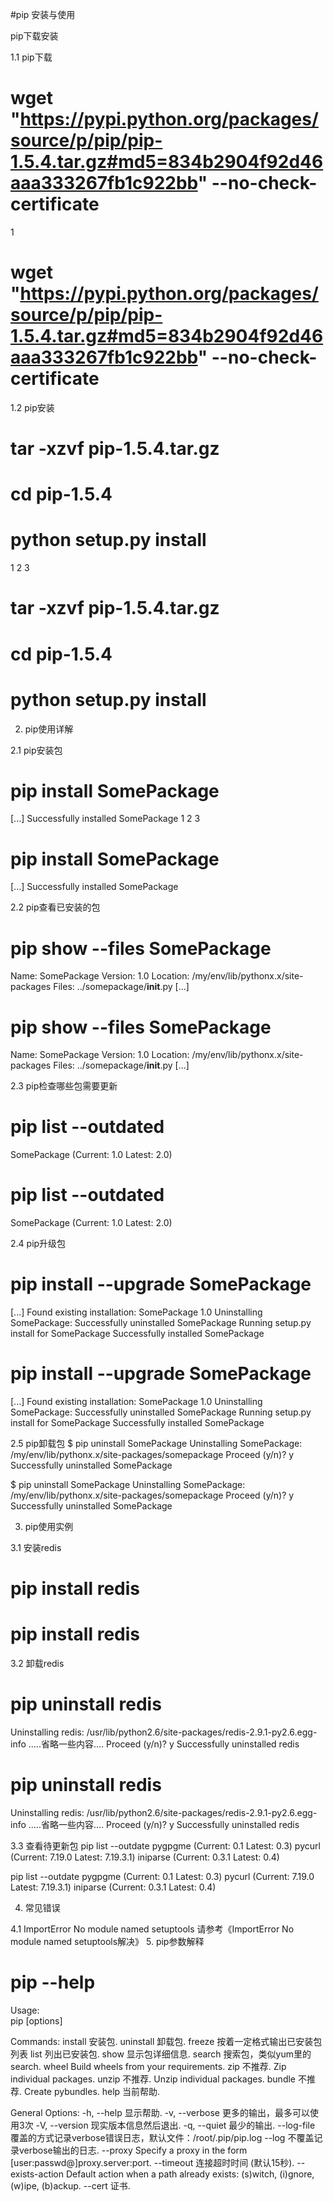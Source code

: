 #pip 安装与使用

pip下载安装

1.1 pip下载
# wget "https://pypi.python.org/packages/source/p/pip/pip-1.5.4.tar.gz#md5=834b2904f92d46aaa333267fb1c922bb" --no-check-certificate
1
	
# wget "https://pypi.python.org/packages/source/p/pip/pip-1.5.4.tar.gz#md5=834b2904f92d46aaa333267fb1c922bb" --no-check-certificate

1.2 pip安装
# tar -xzvf pip-1.5.4.tar.gz
# cd pip-1.5.4
# python setup.py install
1
2
3
	
# tar -xzvf pip-1.5.4.tar.gz
# cd pip-1.5.4
# python setup.py install

2. pip使用详解

2.1 pip安装包
# pip install SomePackage
  [...]
  Successfully installed SomePackage
1
2
3
	
# pip install SomePackage
  [...]
  Successfully installed SomePackage

2.2 pip查看已安装的包
# pip show --files SomePackage
  Name: SomePackage
  Version: 1.0
  Location: /my/env/lib/pythonx.x/site-packages
  Files:
   ../somepackage/__init__.py
   [...]
	
# pip show --files SomePackage
  Name: SomePackage
  Version: 1.0
  Location: /my/env/lib/pythonx.x/site-packages
  Files:
   ../somepackage/__init__.py
   [...]

2.3 pip检查哪些包需要更新
# pip list --outdated
  SomePackage (Current: 1.0 Latest: 2.0)

# pip list --outdated
  SomePackage (Current: 1.0 Latest: 2.0)

2.4 pip升级包
# pip install --upgrade SomePackage
  [...]
  Found existing installation: SomePackage 1.0
  Uninstalling SomePackage:
    Successfully uninstalled SomePackage
  Running setup.py install for SomePackage
  Successfully installed SomePackage

# pip install --upgrade SomePackage
  [...]
  Found existing installation: SomePackage 1.0
  Uninstalling SomePackage:
    Successfully uninstalled SomePackage
  Running setup.py install for SomePackage
  Successfully installed SomePackage

2.5 pip卸载包
$ pip uninstall SomePackage
  Uninstalling SomePackage:
    /my/env/lib/pythonx.x/site-packages/somepackage
  Proceed (y/n)? y
  Successfully uninstalled SomePackage

$ pip uninstall SomePackage
  Uninstalling SomePackage:
    /my/env/lib/pythonx.x/site-packages/somepackage
  Proceed (y/n)? y
  Successfully uninstalled SomePackage

3. pip使用实例

3.1 安装redis
# pip install redis

# pip install redis

3.2 卸载redis
# pip uninstall redis
Uninstalling redis:
  /usr/lib/python2.6/site-packages/redis-2.9.1-py2.6.egg-info
.....省略一些内容....
Proceed (y/n)? y
  Successfully uninstalled redis

# pip uninstall redis
Uninstalling redis:
  /usr/lib/python2.6/site-packages/redis-2.9.1-py2.6.egg-info
.....省略一些内容....
Proceed (y/n)? y
  Successfully uninstalled redis

3.3 查看待更新包
pip list --outdate
pygpgme (Current: 0.1 Latest: 0.3)
pycurl (Current: 7.19.0 Latest: 7.19.3.1)
iniparse (Current: 0.3.1 Latest: 0.4)

pip list --outdate
pygpgme (Current: 0.1 Latest: 0.3)
pycurl (Current: 7.19.0 Latest: 7.19.3.1)
iniparse (Current: 0.3.1 Latest: 0.4)

4. 常见错误

4.1 ImportError No module named setuptools
请参考《ImportError No module named setuptools解决》
5. pip参数解释

# pip --help

Usage:   
  pip <command> [options]

Commands:
  install                     安装包.
  uninstall                   卸载包.
  freeze                      按着一定格式输出已安装包列表
  list                        列出已安装包.
  show                        显示包详细信息.
  search                      搜索包，类似yum里的search.
  wheel                       Build wheels from your requirements.
  zip                         不推荐. Zip individual packages.
  unzip                       不推荐. Unzip individual packages.
  bundle                      不推荐. Create pybundles.
  help                        当前帮助.

General Options:
  -h, --help                  显示帮助.
  -v, --verbose               更多的输出，最多可以使用3次
  -V, --version               现实版本信息然后退出.
  -q, --quiet                 最少的输出.
  --log-file <path>           覆盖的方式记录verbose错误日志，默认文件：/root/.pip/pip.log
  --log <path>                不覆盖记录verbose输出的日志.
  --proxy <proxy>             Specify a proxy in the form [user:passwd@]proxy.server:port.
  --timeout <sec>             连接超时时间 (默认15秒).
  --exists-action <action>    Default action when a path already exists: (s)witch, (i)gnore, (w)ipe, (b)ackup.
  --cert <path>               证书.
